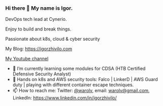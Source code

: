 ### Hi there 👋 My name is Igor.
DevOps tech lead at Cynerio.

Enjoy to build and break things.

Passionate about k8s, cloud & cyber security 

My Blog: https://igorzhivilo.com

[My Youtube channel](https://www.youtube.com/@igorzhivilo)

- 🔭 I’m currently learning some modules for CDSA (HTB Certified Defensive Security Analyst)
- 🔭 Hands on k8s and AWS security tools:  Falco | LinkerD | AWS Guard duty | playing with different container escape techniques.
- 📫 How to reach me: Twitter: [@warolv](https://twitter.com/warolv), email: warolv@gmail.com, LinkedIn: https://www.linkedin.com/in/igorzhivilo/

